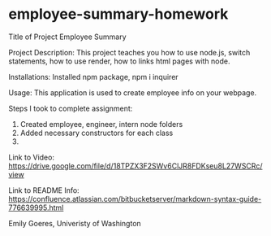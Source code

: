 # employee-summary-homework
Title of Project
Employee Summary

Project Description: This project teaches you how to use node.js, switch statements, how to use render, how to links html pages with node.

Installations: Installed npm package, npm i inquirer

Usage: This application is used to create employee info on your webpage.

Steps I took to complete assignment:
1. Created employee, engineer, intern node folders
2. Added necessary constructors for each class
3. 





Link to Video: https://drive.google.com/file/d/18TPZX3F2SWv6ClJR8FDKseu8L27WSCRc/view

Link to README Info: https://confluence.atlassian.com/bitbucketserver/markdown-syntax-guide-776639995.html

Emily Goeres,
Univeristy of Washington
